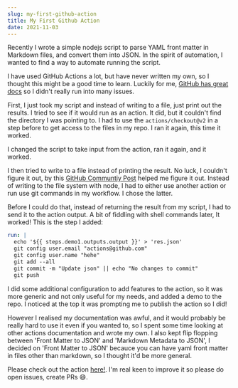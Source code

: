 ```yaml
---
slug: my-first-github-action
title: My First Github Action
date: 2021-11-03
---
```


Recently I wrote a simple nodejs script to parse YAML front matter in Markdown files, and convert them into JSON. In the spirit of automation, I wanted to find a way to automate running the script.

I have used GitHub Actions a lot, but have never written my own, so I thought this might be a good time to learn. Luckily for me, [GitHub has great docs](https://docs.github.com/en/actions/creating-actions/creating-a-javascript-action) so I didn't really run into many issues.

First, I just took my script and instead of writing to a file, just print out the results. I tried to see if it would run as an action. It did, but it couldn't find the directory I was pointing to. I had to use the `actions/checkout@v2` in a step before to get access to the files in my repo. I ran it again, this time it worked.

I changed the script to take input from the action, ran it again, and it worked.

I then tried to write to a file instead of printing the result. No luck, I couldn't figure it out, by this [GitHub Communtiy Post](https://github.community/t/can-github-actions-directly-edit-files-in-a-repository/17884/7) helped me figure it out. Instead of writing to the file system with node, I had to either use another action or run use git commands in my workflow. I chose the latter.

Before I could do that, instead of returning the result from my script, I had to send it to the action output. A bit of fiddling with shell commands later, It worked! This is the step I added:

```yaml
run: |
  echo '${{ steps.demo1.outputs.output }}' > 'res.json'
  git config user.email "actions@github.com"
  git config user.name "hehe"
  git add --all
  git commit -m "Update json" || echo "No changes to commit"
  git push
```

I did some additional configuration to add features to the action, so it was more generic and not only useful for my needs, and added a demo to the repo. I noticed at the top it was prompting me to publish the action so I did!

However I realised my documentation was awful, and it would probably be really hard to use it even if you wanted to, so I spent some time looking at other actions documentation and wrote my own. I also kept flip flopping between 'Front Matter to JSON' and 'Markdown Metadata to JSON', I decided on 'Front Matter to JSON' becauce you can have yaml front matter in files other than markdown, so I thought it'd be more general.

Please check out the action [here!](https://github.com/marketplace/actions/front-matter-to-json-action). I'm real keen to improve it so please do open issues, create PRs :smile:.
